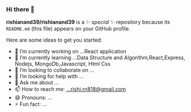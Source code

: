 ### Hi there 👋


**rishianand39/rishianand39** is a ✨ _special_ ✨ repository because its `README.md` (this file) appears on your GitHub profile.

Here are some ideas to get you started:

- 🔭 I’m currently working on ...React application
- 🌱 I’m currently learning ...Data Structure and Algorithm,React,Express, Nodejs, MongoDb,Javascript, Html Css
- 👯 I’m looking to collaborate on ...
- 🤔 I’m looking for help with ...
- 💬 Ask me about ...
- 📫 How to reach me: ...rishi.rn818@gmail.com
- 😄 Pronouns: ...
- ⚡ Fun fact: ...

